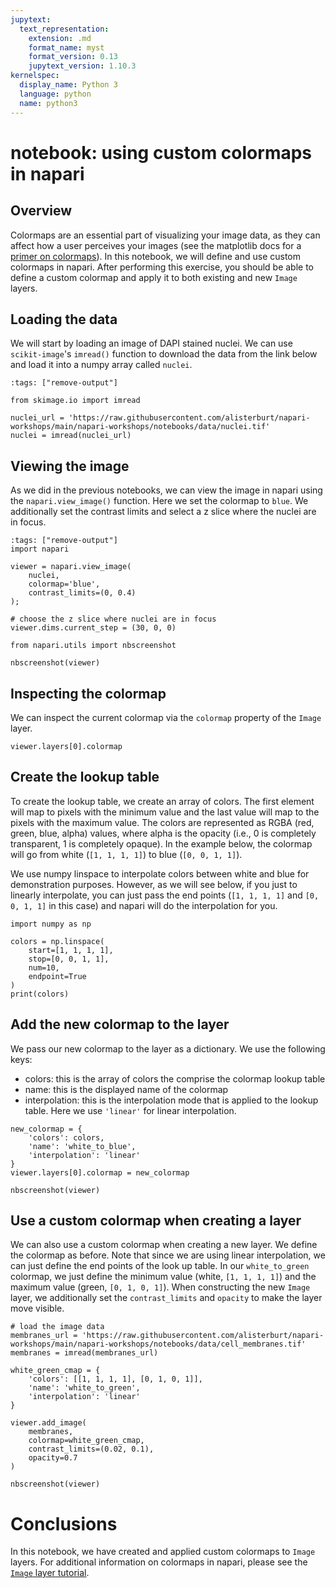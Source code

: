 ```yaml
---
jupytext:
  text_representation:
    extension: .md
    format_name: myst
    format_version: 0.13
    jupytext_version: 1.10.3
kernelspec:
  display_name: Python 3
  language: python
  name: python3
---
```


# notebook: using custom colormaps in napari

## Overview
Colormaps are an essential part of visualizing your image data, as they can affect how a user perceives your images (see the matplotlib docs for a [primer on colormaps](https://matplotlib.org/stable/tutorials/colors/colormaps.html)). In this notebook, we will define and use custom colormaps in napari. After performing this exercise, you should be able to define a custom colormap and apply it to both existing and new `Image` layers.


## Loading the data

We will start by loading an image of DAPI stained nuclei. We can use `scikit-image`'s `imread()` function to download the data from the link below and load it into a numpy array called `nuclei`.

```{code-cell} python
:tags: ["remove-output"]

from skimage.io import imread

nuclei_url = 'https://raw.githubusercontent.com/alisterburt/napari-workshops/main/napari-workshops/notebooks/data/nuclei.tif'
nuclei = imread(nuclei_url)
```

## Viewing the image

As we did in the previous notebooks, we can view the image in napari using the `napari.view_image()` function. Here we set the colormap to `blue`. We additionally set the contrast limits and select a z slice where the nuclei are in focus.

```{code-cell} python
:tags: ["remove-output"]
import napari

viewer = napari.view_image(
    nuclei,
    colormap='blue',
    contrast_limits=(0, 0.4)
);

# choose the z slice where nuclei are in focus
viewer.dims.current_step = (30, 0, 0)

```

```{code-cell} python
from napari.utils import nbscreenshot

nbscreenshot(viewer)
```

## Inspecting the colormap

We can inspect the current colormap via the `colormap` property of the `Image` layer.

```{code-cell} python
viewer.layers[0].colormap
```

## Create the lookup table

To create the lookup table, we create an array of colors. The first element will map to pixels with the minimum value and the last value will map to the pixels with the maximum value. The colors are represented as RGBA (red, green, blue, alpha) values, where alpha is the opacity (i.e., 0 is completely transparent, 1 is completely opaque). In the example below, the colormap will go from white (`[1, 1, 1, 1]`) to blue (`[0, 0, 1, 1]`).

We use numpy linspace to interpolate colors between white and blue for demonstration purposes. However, as we will see below, if you just to linearly interpolate, you can just pass the end points (`[1, 1, 1, 1]` and `[0, 0, 1, 1]` in this case) and napari will do the interpolation for you.

```{code-cell} python
import numpy as np

colors = np.linspace(
    start=[1, 1, 1, 1],
    stop=[0, 0, 1, 1],
    num=10,
    endpoint=True
)
print(colors)
```

## Add the new colormap to the layer

We pass our new colormap to the layer as a dictionary. We use the following keys:
- colors: this is the array of colors the comprise the colormap lookup table
- name: this is the displayed name of the colormap
- interpolation: this is the interpolation mode that is applied to the lookup table. Here we use `'linear'` for linear interpolation.

```{code-cell} python
new_colormap = {
    'colors': colors,
    'name': 'white_to_blue',
    'interpolation': 'linear'
}
viewer.layers[0].colormap = new_colormap
```

```{code-cell} python
nbscreenshot(viewer)
```

## Use a custom colormap when creating a layer

We can also use a custom colormap when creating a new layer. We define the colormap as before. Note that since we are using linear interpolation, we can just define the end points of the look up table. In our `white_to_green` colormap, we just define the minimum value (white, `[1, 1, 1, 1]`) and the maximum value (green, `[0, 1, 0, 1]`). When constructing the new `Image` layer, we additionally set the `contrast_limits` and `opacity` to make the layer move visible.

```{code-cell} python
# load the image data
membranes_url = 'https://raw.githubusercontent.com/alisterburt/napari-workshops/main/napari-workshops/notebooks/data/cell_membranes.tif'
membranes = imread(membranes_url)
```

```{code-cell} python
white_green_cmap = {
    'colors': [[1, 1, 1, 1], [0, 1, 0, 1]],
    'name': 'white_to_green',
    'interpolation': 'linear'
}

viewer.add_image(
    membranes,
    colormap=white_green_cmap,
    contrast_limits=(0.02, 0.1),
    opacity=0.7
)
```

```{code-cell} python
nbscreenshot(viewer)
```

# Conclusions

In this notebook, we have created and applied custom colormaps to `Image` layers. For additional information on colormaps in napari, please see the [`Image` layer tutorial](https://napari.org/tutorials/fundamentals/image.html#working-with-colormaps).
